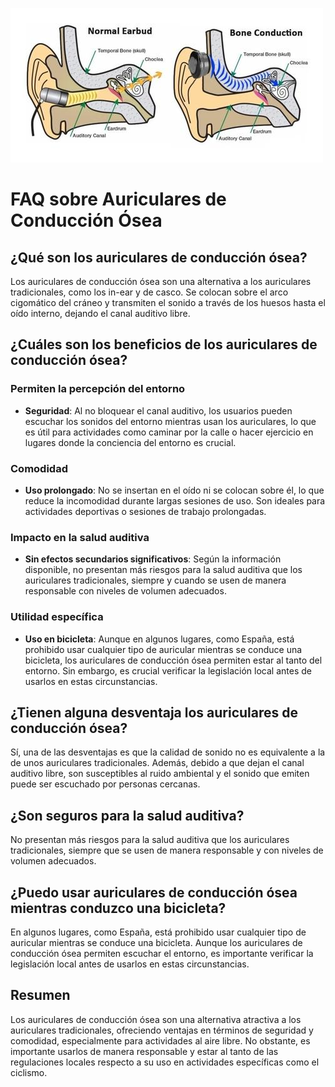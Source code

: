 ![Auriculares de Conducción Ósea](imagen.jpg)

# FAQ sobre Auriculares de Conducción Ósea

## ¿Qué son los auriculares de conducción ósea?
Los auriculares de conducción ósea son una alternativa a los auriculares tradicionales, como los in-ear y de casco. Se colocan sobre el arco cigomático del cráneo y transmiten el sonido a través de los huesos hasta el oído interno, dejando el canal auditivo libre.

## ¿Cuáles son los beneficios de los auriculares de conducción ósea?

### Permiten la percepción del entorno
- **Seguridad**: Al no bloquear el canal auditivo, los usuarios pueden escuchar los sonidos del entorno mientras usan los auriculares, lo que es útil para actividades como caminar por la calle o hacer ejercicio en lugares donde la conciencia del entorno es crucial.

### Comodidad
- **Uso prolongado**: No se insertan en el oído ni se colocan sobre él, lo que reduce la incomodidad durante largas sesiones de uso. Son ideales para actividades deportivas o sesiones de trabajo prolongadas.

### Impacto en la salud auditiva
- **Sin efectos secundarios significativos**: Según la información disponible, no presentan más riesgos para la salud auditiva que los auriculares tradicionales, siempre y cuando se usen de manera responsable con niveles de volumen adecuados.

### Utilidad específica
- **Uso en bicicleta**: Aunque en algunos lugares, como España, está prohibido usar cualquier tipo de auricular mientras se conduce una bicicleta, los auriculares de conducción ósea permiten estar al tanto del entorno. Sin embargo, es crucial verificar la legislación local antes de usarlos en estas circunstancias.

## ¿Tienen alguna desventaja los auriculares de conducción ósea?
Sí, una de las desventajas es que la calidad de sonido no es equivalente a la de unos auriculares tradicionales. Además, debido a que dejan el canal auditivo libre, son susceptibles al ruido ambiental y el sonido que emiten puede ser escuchado por personas cercanas.

## ¿Son seguros para la salud auditiva?
No presentan más riesgos para la salud auditiva que los auriculares tradicionales, siempre que se usen de manera responsable y con niveles de volumen adecuados.

## ¿Puedo usar auriculares de conducción ósea mientras conduzco una bicicleta?
En algunos lugares, como España, está prohibido usar cualquier tipo de auricular mientras se conduce una bicicleta. Aunque los auriculares de conducción ósea permiten escuchar el entorno, es importante verificar la legislación local antes de usarlos en estas circunstancias.

## Resumen
Los auriculares de conducción ósea son una alternativa atractiva a los auriculares tradicionales, ofreciendo ventajas en términos de seguridad y comodidad, especialmente para actividades al aire libre. No obstante, es importante usarlos de manera responsable y estar al tanto de las regulaciones locales respecto a su uso en actividades específicas como el ciclismo.

